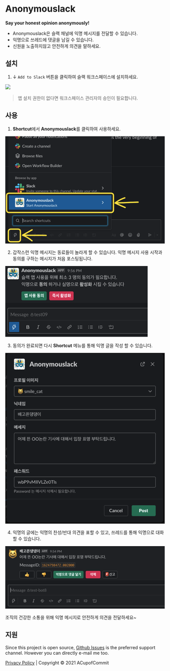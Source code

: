 # Anonymouslack
**Say your honest opinion anonymously!**

- Anonymouslack은 슬랙 채널에 익명 메시지를 전달할 수 있습니다.
- 익명으로 쓰레드에 댓글을 남길 수 있습니다.
- 신원을 노출하지않고 안전하게 의견을 말하세요.

## 설치

1. ↓ `Add to Slack` 버튼을 클릭하여 슬랙 워크스페이스에 설치하세요.

<div>
  <a :href="installLink">
    <img src="https://platform.slack-edge.com/img/add_to_slack.png"/>
  </a>
</div>

> 앱 설치 권한이 없다면 워크스페이스 관리자의 승인이 필요합니다.

## 사용

1. **Shortcut**에서 **Anonymouslack**를 클릭하여 사용하세요.

![start](./assets/shortcut.png)

2. 갑작스런 익명 메시지는 동료들이 놀라게 할 수 있습니다. 익명 메시지
  사용 시작과 동의를 구하는 메시지가 처음 포스팅됩니다.

![usage01](./assets/usage01.png)

3. 동의가 완료되면 다시 **Shortcut** 메뉴를 통해 익명 글을 작성 할 수 있습니다.

![usage02](./assets/usage02.png)

4. 익명의 글에는 익명의 찬성/반대 의견을 표할 수 있고, 쓰레드를 통해
  익명으로 대화 할 수 있습니다.

![usage03](./assets/usage03.png)

조직의 건강한 소통을 위해 익명 메시지로 안전하게 의견을 전달하세요~

## 지원
Since this project is open source, [Github Issues](https://github.com/ACupofCommit/anonymouslack/issues)
is the preferred support channel. However you can directly e-mail me too.

[Privacy Policy](/privacy) | Copyright © 2021 ACupofCommit
